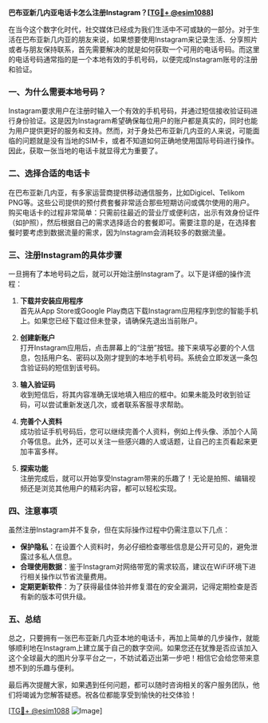 **巴布亚新几内亚电话卡怎么注册Instagram？[[TG💪+ @esim1088](https://t.me/s/esim1088)]**

在当今这个数字化时代，社交媒体已经成为我们生活中不可或缺的一部分。对于生活在巴布亚新几内亚的朋友来说，如果想要使用Instagram来记录生活、分享照片或者与朋友保持联系，首先需要解决的就是如何获取一个可用的电话号码。而这里的电话号码通常指的是一个本地有效的手机号码，以便完成Instagram账号的注册和验证。

### 一、为什么需要本地号码？

Instagram要求用户在注册时输入一个有效的手机号码，并通过短信接收验证码进行身份验证。这是因为Instagram希望确保每位用户的账户都是真实的，同时也能为用户提供更好的服务和支持。然而，对于身处巴布亚新几内亚的人来说，可能面临的问题就是没有当地的SIM卡，或者不知道如何正确地使用国际号码进行操作。因此，获取一张当地的电话卡就显得尤为重要了。

### 二、选择合适的电话卡

在巴布亚新几内亚，有多家运营商提供移动通信服务，比如Digicel、Telikom PNG等。这些公司提供的预付费套餐非常适合那些短期访问或偶尔使用的用户。购买电话卡的过程非常简单：只需前往最近的营业厅或便利店，出示有效身份证件（如护照），然后根据自己的需求选择适合的套餐即可。需要注意的是，在选择套餐时要考虑到数据流量的需求，因为Instagram会消耗较多的数据流量。

### 三、注册Instagram的具体步骤

一旦拥有了本地号码之后，就可以开始注册Instagram了。以下是详细的操作流程：

1. **下载并安装应用程序**  
   首先从App Store或Google Play商店下载Instagram应用程序到您的智能手机上。如果您已经下载过但未登录，请确保先退出当前账户。

2. **创建新账户**  
   打开Instagram应用后，点击屏幕上的“注册”按钮。接下来填写必要的个人信息，包括用户名、密码以及刚才提到的本地手机号码。系统会立即发送一条包含验证码的短信到该号码。

3. **输入验证码**  
   收到短信后，将其内容准确无误地填入相应的框中。如果未能及时收到验证码，可以尝试重新发送几次，或者联系客服寻求帮助。

4. **完善个人资料**  
   成功验证手机号码后，您可以继续完善个人资料，例如上传头像、添加个人简介等信息。此外，还可以关注一些感兴趣的人或话题，让自己的主页看起来更加丰富多样。

5. **探索功能**  
   注册完成后，就可以开始享受Instagram带来的乐趣了！无论是拍照、编辑视频还是浏览其他用户的精彩内容，都可以轻松实现。

### 四、注意事项

虽然注册Instagram并不复杂，但在实际操作过程中仍需注意以下几点：

- **保护隐私**：在设置个人资料时，务必仔细检查哪些信息是公开可见的，避免泄露过多私人信息。
- **合理使用数据**：鉴于Instagram对网络带宽的需求较高，建议在WiFi环境下进行相关操作以节省流量费用。
- **定期更新软件**：为了获得最佳体验并修复潜在的安全漏洞，记得定期检查是否有新的版本可供升级。

### 五、总结

总之，只要拥有一张巴布亚新几内亚本地的电话卡，再加上简单的几步操作，就能够顺利地在Instagram上建立属于自己的数字空间。如果您还在犹豫是否应该加入这个全球最大的图片分享平台之一，不妨试着迈出第一步吧！相信它会给您带来意想不到的乐趣与便利。

最后再次提醒大家，如果遇到任何问题，都可以随时咨询相关的客户服务团队，他们将竭诚为您解答疑惑。祝各位都能享受到愉快的社交体验！

[[TG💪+ @esim1088](https://t.me/s/esim1088) ![Image](https://i.postimg.cc/4NQfJmqS/Snipaste-2025-05-13-00-14-12.png)]